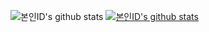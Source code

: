![본인ID's github stats](https://github-readme-stats.vercel.app/api?username=LasBe-code&show_icons=true)
[![본인ID's github stats](https://github-readme-stats.vercel.app/api/top-langs/?username=LasBe-codeID&show_icons=true&hide_border=true&title_color=004386&icon_color=004386&layout=compact)](https://github.com/LasBe-code)
